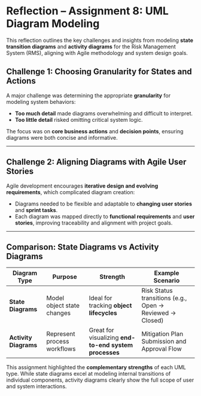 # Reflection – Assignment 8: UML Diagram Modeling

This reflection outlines the key challenges and insights from modeling **state transition diagrams** and **activity diagrams** for the Risk Management System (RMS), aligning with Agile methodology and system design goals.


##  Challenge 1: Choosing Granularity for States and Actions

A major challenge was determining the appropriate **granularity** for modeling system behaviors:

- **Too much detail** made diagrams overwhelming and difficult to interpret.
- **Too little detail** risked omitting critical system logic.

The focus was on **core business actions** and **decision points**, ensuring diagrams were both concise and informative.

---

## Challenge 2: Aligning Diagrams with Agile User Stories

Agile development encourages **iterative design and evolving requirements**, which complicated diagram creation:

- Diagrams needed to be flexible and adaptable to **changing user stories** and **sprint tasks**.
- Each diagram was mapped directly to **functional requirements** and **user stories**, improving traceability and alignment with project goals.

---

## Comparison: State Diagrams vs Activity Diagrams

| Diagram Type      | Purpose                     | Strength                            | Example Scenario                        |
|-------------------|-----------------------------|--------------------------------------|------------------------------------------|
| **State Diagrams** | Model object state changes  | Ideal for tracking **object lifecycles** | Risk Status transitions (e.g., Open → Reviewed → Closed) |
| **Activity Diagrams** | Represent process workflows | Great for visualizing **end-to-end system processes** | Mitigation Plan Submission and Approval Flow |

This assignment highlighted the **complementary strengths** of each UML type. While state diagrams excel at modeling internal transitions of individual components, activity diagrams clearly show the full scope of user and system interactions.


